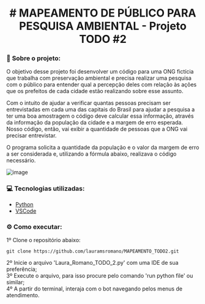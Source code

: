 <h1 align="center"> # MAPEAMENTO DE PÚBLICO PARA PESQUISA AMBIENTAL - Projeto TODO #2 </h1>

### :round_pushpin: <strong>Sobre o projeto:</strong>

O objetivo desse projeto foi desenvolver um código para uma ONG fictícia que trabalha com preservação ambiental 
e precisa realizar uma pesquisa com o público para entender qual a percepção deles com relação às ações que os 
prefeitos de cada cidade estão realizando sobre esse assunto.

Com o intuito de ajudar a verificar quantas pessoas precisam ser entrevistadas em cada uma das capitais do Brasil 
para ajudar a pesquisa a ter uma boa amostragem o código deve calcular essa informação, através da informação da 
população da cidade e a margem de erro esperada. 
Nosso código, então, vai exibir a quantidade de pessoas que a ONG vai precisar entrevistar.

O programa solicita a quantidade da população e o valor da margem de erro a ser considerada e, utilizando a fórmula abaixo, 
realizava o código necessário.

![image](https://user-images.githubusercontent.com/106887746/178120959-f7f4aa6a-4ffc-4535-b7c0-d1d96f0b2249.png)

### :computer: <strong>Tecnologias utilizadas:</strong>
- [Python](https://www.python.org/)
- [VSCode](https://code.visualstudio.com/)

### :gear: <strong>Como executar:</strong>
1º Clone o repositório abaixo:
```shell
git clone https://github.com/lauramsromano/MAPEAMENTO_TODO2.git
```
2º Inicie o arquivo 'Laura_Romano_TODO_2.py' com uma IDE de sua preferência; <br/>
3º Execute o arquivo, para isso procure pelo comando 'run python file' ou similar; <br/>
4º A partir do terminal, interaja com o bot navegando pelos menus de atendimento.
